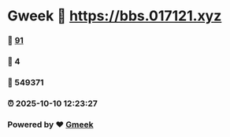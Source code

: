 # Gweek :link: https://bbs.017121.xyz 
### :page_facing_up: [91](https://bbs.017121.xyz/tag.html) 
### :speech_balloon: 4 
### :hibiscus: 549371 
### :alarm_clock: 2025-10-10 12:23:27 
### Powered by :heart: [Gmeek](https://github.com/Meekdai/Gmeek)
